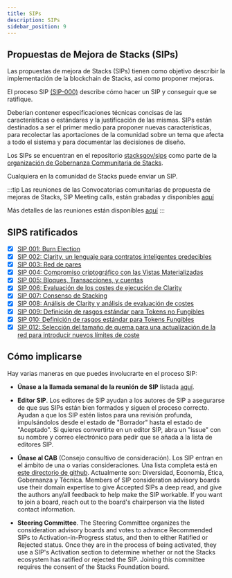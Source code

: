 ```yaml
---
title: SIPs
description: SIPs
sidebar_position: 9
---
```


## Propuestas de Mejora de Stacks (SIPs)

Las propuestas de mejora de Stacks (SIPs) tienen como objetivo describir la implementación de la blockchain de Stacks, asi como proponer mejoras.

El proceso SIP [(SIP-000)](https://github.com/stacksgov/sips/blob/main/sips/sip-000/sip-000-stacks-improvement-proposal-process.md) describe cómo hacer un SIP y conseguir que se ratifique.

Deberían contener especificaciones técnicas concisas de las características o estándares y la justificación de las mismas. SIPs están destinados a ser el primer medio para proponer nuevas características, para recolectar las aportaciones de la comunidad sobre un tema que afecta a todo el sistema y para documentar las decisiones de diseño.

Los SIPs se encuentran en el repositorio [stacksgov/sips](https://github.com/stacksgov/sips) como parte de la [organización de Gobernanza Communitaria de Stacks](https://github.com/stacksgov).

Cualquiera en la comunidad de Stacks puede enviar un SIP.

:::tip Las reuniones de las Convocatorias comunitarias de propuesta de mejoras de Stacks, SIP Meeting calls, están grabadas y disponibles [aquí](https://www.youtube.com/playlist?list=PLg717Ri_rTnx5kuaWqp3cUAtwQk_yzslT)

Más detalles de las reuniones están disponibles [aquí](https://github.com/stacksgov/sips/issues/79) :::

## SIPS ratificados

- [x] [SIP 001: Burn Election](https://github.com/stacksgov/sips/blob/main/sips/sip-001/sip-001-burn-election.md)
- [x] [SIP 002: Clarity, un lenguaje para contratos inteligentes predecibles](https://github.com/stacksgov/sips/blob/main/sips/sip-002/sip-002-smart-contract-language.md)
- [x] [SIP 003: Red de pares](https://github.com/stacksgov/sips/blob/main/sips/sip-003/sip-003-peer-network.md)
- [x] [SIP 004: Compromiso criptográfico con las Vistas Materializadas](https://github.com/stacksgov/sips/blob/main/sips/sip-004/sip-004-materialized-view.md)
- [x] [SIP 005: Bloques, Transacciones, y cuentas](https://github.com/stacksgov/sips/blob/main/sips/sip-005/sip-005-blocks-and-transactions.md)
- [x] [SIP 006: Evaluación de los costes de ejecución de Clarity](https://github.com/stacksgov/sips/blob/main/sips/sip-006/sip-006-runtime-cost-assessment.md)
- [x] [SIP 007: Consenso de Stacking](https://github.com/stacksgov/sips/blob/main/sips/sip-007/sip-007-stacking-consensus.md)
- [x] [SIP 008: Análisis de Clarity y análisis de evaluación de costes](https://github.com/stacksgov/sips/blob/main/sips/sip-008/sip-008-analysis-cost-assessment.md)
- [x] [SIP 009: Definición de rasgos estándar para Tokens no Fungibles](https://github.com/stacksgov/sips/blob/main/sips/sip-009/sip-009-nft-standard.md)
- [x] [SIP 010: Definición de rasgos estándar para Tokens Fungibles](https://github.com/stacksgov/sips/blob/main/sips/sip-010/sip-010-fungible-token-standard.md)
- [x] [SIP 012: Selección del tamaño de quema para una actualización de la red para introducir nuevos límites de coste](https://github.com/stacksgov/sips/blob/main/sips/sip-012/sip-012-cost-limits-network-upgrade.md)

## Cómo implicarse

Hay varias maneras en que puedes involucrarte en el proceso SIP:

* **Únase a la llamada semanal de la reunión de SIP** listada [aquí](https://community.stacks.org/events).

* **Editor SIP**.  Los editores de SIP ayudan a los autores de SIP a asegurarse de que sus SIPs están bien formados y siguen el proceso correcto.  Ayudan a que los SIP estén listos para una revisión profunda, impulsándolos desde el estado de "Borrador" hasta el estado de "Aceptado".  Si quieres convertirte en un editor SIP, abra un "issue" con su nombre y correo electrónico para pedir que se añada a la lista de editores SIP.

* **Únase al CAB** (Consejo consultivo de consideración). Los SIP entran en el ámbito de una o varias consideraciones. Una lista completa está en [este directorio de github](https://github.com/stacksgov/sips/tree/main/considerations). Actualmente son: Diversidad, Economía, Ética, Gobernanza y Técnica. Members of SIP consideration advisory boards use their domain expertise to give Accepted SIPs a deep read, and give the authors any/all feedback to help make the SIP workable. If you want to join a board, reach out to the board's chairperson via the listed contact information.

* **Steering Committee**.  The Steering Committee organizes the consideration advisory boards and votes to advance Recommended SIPs to Activation-in-Progress status, and then to either Ratified or Rejected status. Once they are in the process of being activated, they use a SIP's Activation section to determine whether or not the Stacks ecosystem has ratified or rejected the SIP. Joining this committee requires the consent of the Stacks Foundation board.